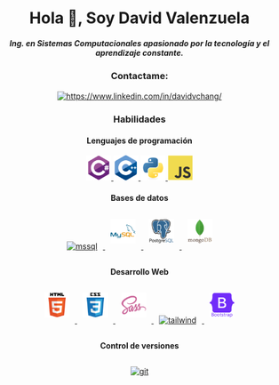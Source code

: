 <div>
    <h1 align="center">Hola 👋, Soy David Valenzuela</h1>
    <h5 align="center">Ing. en Sistemas Computacionales apasionado por la tecnología y el aprendizaje constante.</h5>
    <div align="center">
        <h3>Contactame:</h3>
        <a href="https://linkedin.com/in/https://www.linkedin.com/in/davidvchang/" target="blank">
            <img align="center" src="https://raw.githubusercontent.com/rahuldkjain/github-profile-readme-generator/master/src/images/icons/Social/linked-in-alt.svg" alt="https://www.linkedin.com/in/davidvchang/" height="30" width="40" />
        </a>
    </div>
    <div align="center">
        <h3>Habilidades</h3>
        <div align="center">
            <h4>Lenguajes de programación</h4>
            <a href="https://www.w3schools.com/cs/" target="_blank" rel="noreferrer">
                <img src="https://raw.githubusercontent.com/devicons/devicon/master/icons/csharp/csharp-original.svg" alt="csharp" style="width: 45px;">
            </a>
            <a href="https://www.w3schools.com/cpp/" target="_blank" rel="noreferrer">
                <img src="https://raw.githubusercontent.com/devicons/devicon/master/icons/cplusplus/cplusplus-original.svg" alt="cplusplus" style="width: 45px;">
            </a>
            <a href="https://www.python.org" target="_blank" rel="noreferrer">
                <img src="https://raw.githubusercontent.com/devicons/devicon/master/icons/python/python-original.svg" alt="python" style="width: 45px;">
            </a>
            <a href="https://developer.mozilla.org/en-US/docs/Web/JavaScript" target="_blank" rel="noreferrer">
                <img src="https://raw.githubusercontent.com/devicons/devicon/master/icons/javascript/javascript-original.svg" alt="javascript" style="width: 45px;">
            </a>
        </div>
        <div align="center"">
            <h4>Bases de datos</h4>
            <a href="https://www.microsoft.com/en-us/sql-server" target="_blank" rel="noreferrer">
                <img src="https://www.svgrepo.com/show/303229/microsoft-sql-server-logo.svg" alt="mssql" style="margin: 10px; transition: transform 0.3s ease-in-out; width: 45px;">
            </a>
            <a href="https://www.mysql.com/" target="_blank" rel="noreferrer">
                <img src="https://raw.githubusercontent.com/devicons/devicon/master/icons/mysql/mysql-original-wordmark.svg" alt="mysql" style="margin: 10px; transition: transform 0.3s ease-in-out; width: 45px;">
            </a>
            <a href="https://www.postgresql.org" target="_blank" rel="noreferrer">
                <img src="https://raw.githubusercontent.com/devicons/devicon/master/icons/postgresql/postgresql-original-wordmark.svg" alt="postgresql" style="margin: 10px; transition: transform 0.3s ease-in-out; width: 45px;">
            </a>
            <a href="https://www.mongodb.com/" target="_blank" rel="noreferrer">
                <img src="https://raw.githubusercontent.com/devicons/devicon/master/icons/mongodb/mongodb-original-wordmark.svg" alt="mongodb" style="margin: 10px; transition: transform 0.3s ease-in-out; width: 45px;">
            </a>
        </div>
        <div align="center">
            <h4>Desarrollo Web</h4>
            <a href="https://www.w3.org/html/" target="_blank" rel="noreferrer">
                <img src="https://raw.githubusercontent.com/devicons/devicon/master/icons/html5/html5-original-wordmark.svg" alt="html5" style="margin: 10px; transition: transform 0.3s ease-in-out; width: 45px;">
            </a>
            <a href="https://www.w3schools.com/css/" target="_blank" rel="noreferrer">
                <img src="https://raw.githubusercontent.com/devicons/devicon/master/icons/css3/css3-original-wordmark.svg" alt="css3" style="margin: 10px; transition: transform 0.3s ease-in-out; width: 45px;">
            </a>
            <a href="https://sass-lang.com" target="_blank" rel="noreferrer">
                <img src="https://raw.githubusercontent.com/devicons/devicon/master/icons/sass/sass-original.svg" alt="sass" style="margin: 10px; transition: transform 0.3s ease-in-out; width:45px;">
            </a>
            <a href="https://tailwindcss.com/" target="_blank" rel="noreferrer">
                <img src="https://www.vectorlogo.zone/logos/tailwindcss/tailwindcss-icon.svg" alt="tailwind" style="margin: 10px; transition: transform 0.3s ease-in-out; width: 45px;">
            </a>
            <a href="https://getbootstrap.com" target="_blank" rel="noreferrer">
                <img src="https://raw.githubusercontent.com/devicons/devicon/master/icons/bootstrap/bootstrap-plain-wordmark.svg" alt="bootstrap" style="margin: 10px; transition: transform 0.3s ease-in-out; width: 45px;">
            </a>
        </div>
        <div align="center">
            <h4>Control de versiones</h4>
            <a href="https://git-scm.com/" target="_blank" rel="noreferrer">
                <img src="https://www.vectorlogo.zone/logos/git-scm/git-scm-icon.svg" alt="git" style="margin: 10px; transition: transform 0.3s ease-in-out; width: 45px;">
            </a>
        </div>
    </div>
</div>
